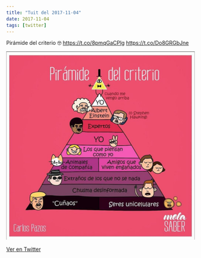 ```yaml
---
title: "Tuit del 2017-11-04"
date: 2017-11-04
tags: [twitter]
---
```


Pirámide del criterio 🤓 https://t.co/8pmqGaCPlg https://t.co/Do8GRGbJne

![Imagen](/assets/images/926747402991570944-DNx32cTVoAEoRQv.jpg)

[Ver en Twitter](https://twitter.com/i/web/status/926747402991570944)
